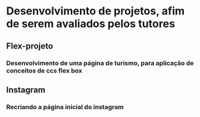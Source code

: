 <h1>Desenvolvimento de projetos, afim de serem avaliados pelos tutores</h1>
<div>
    <h2>Flex-projeto</h2>
    <h3>Desenvolvimento de uma página de turismo,  para aplicação de conceitos de ccs flex box</h3>
</div>
<div>
    <h2>Instagram</h2>
    <h3>Recriando a página inicial do instagram</h3>
</div>